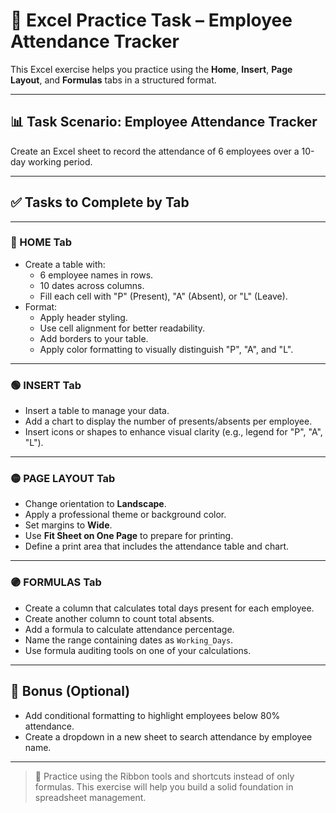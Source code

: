 # 📘 Excel Practice Task – Employee Attendance Tracker

This Excel exercise helps you practice using the **Home**, **Insert**, **Page Layout**, and **Formulas** tabs in a structured format.

---

## 📊 Task Scenario: Employee Attendance Tracker

Create an Excel sheet to record the attendance of 6 employees over a 10-day working period.

---

## ✅ Tasks to Complete by Tab

---

### 🔵 HOME Tab

- Create a table with:
  - 6 employee names in rows.
  - 10 dates across columns.
  - Fill each cell with "P" (Present), "A" (Absent), or "L" (Leave).
- Format:
  - Apply header styling.
  - Use cell alignment for better readability.
  - Add borders to your table.
  - Apply color formatting to visually distinguish "P", "A", and "L".

---

### 🟢 INSERT Tab

- Insert a table to manage your data.
- Add a chart to display the number of presents/absents per employee.
- Insert icons or shapes to enhance visual clarity (e.g., legend for "P", "A", "L").

---

### 🟡 PAGE LAYOUT Tab

- Change orientation to **Landscape**.
- Apply a professional theme or background color.
- Set margins to **Wide**.
- Use **Fit Sheet on One Page** to prepare for printing.
- Define a print area that includes the attendance table and chart.

---

### 🟣 FORMULAS Tab

- Create a column that calculates total days present for each employee.
- Create another column to count total absents.
- Add a formula to calculate attendance percentage.
- Name the range containing dates as `Working_Days`.
- Use formula auditing tools on one of your calculations.

---

## 🎯 Bonus (Optional)

- Add conditional formatting to highlight employees below 80% attendance.
- Create a dropdown in a new sheet to search attendance by employee name.

---

> 🚀 Practice using the Ribbon tools and shortcuts instead of only formulas. This exercise will help you build a solid foundation in spreadsheet management.

